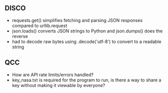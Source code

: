 ## DISCO
- requests.get() simplifies fetching and parsing JSON responses compared to urllib.request
- json.loads() converts JSON strings to Python and json.dumps() does the reverse
- had to decode raw bytes using .decode('utf-8') to convert to a readable string

## QCC
- How are API rate limits/errors handled?
- key_nasa.txt is required for the program to run, is there a way to share a key without making it viewable by everyone?